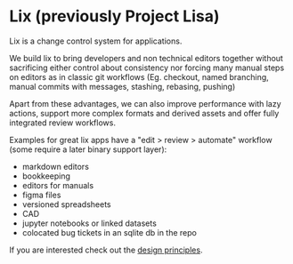 # Lix (previously Project Lisa)

Lix is a change control system for applications.

We build lix to bring developers and non technical editors together without sacrificing either control about consistency nor forcing many manual steps on editors as in classic git workflows (Eg. checkout, named branching, manual commits with messages, stashing, rebasing, pushing)

Apart from these advantages, we can also improve performance with lazy actions, support more complex formats and derived assets and offer fully integrated review workflows.

Examples for great lix apps have a "edit > review > automate" workflow (some require a later binary support layer):

- markdown editors
- bookkeeping
- editors for manuals
- figma files
- versioned spreadsheets
- CAD
- jupyter notebooks or linked datasets
- colocated bug tickets in an sqlite db in the repo

If you are interested check out the [design principles](./design-principles.md).
